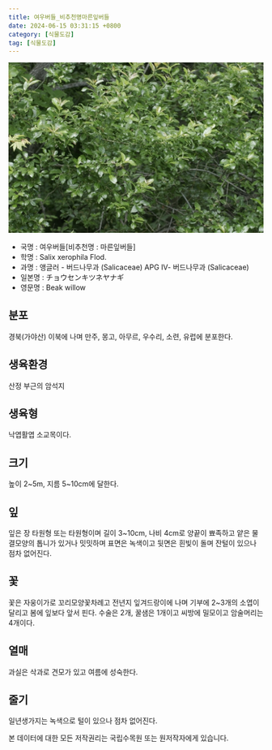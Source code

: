 ```yaml
---
title: 여우버들_비추천명마른잎버들
date: 2024-06-15 03:31:15 +0800
category: [식물도감]
tag: [식물도감]
---
```




![여우버들[비추천명 : 마른잎버들]](/assets/img/fileUpload/plants/basic/Salicaceae/Salix/16914/16914_1_th2.jpg)
- 국명 : 여우버들[비추천명 : 마른잎버들]
- 학명 : Salix xerophila Flod.
- 과명 : 앵글러 - 버드나무과 (Salicaceae) APG Ⅳ- 버드나무과 (Salicaceae)
- 일본명 : チョウセンキツネヤナギ
- 영문명 : Beak willow


## 분포
경북(가야산) 이북에 나며 만주, 몽고, 아무르, 우수리, 소련, 유럽에 분포한다.
## 생육환경
산정 부근의 암석지
## 생육형
낙엽활엽 소교목이다.
## 크기
높이 2~5m, 지름 5~10cm에 달한다.
## 잎
잎은 장 타원형 또는 타원형이며 길이 3~10cm, 나비 4cm로 양끝이 뾰족하고 얕은 물결모양의 톱니가 있거나 밋밋하며 표면은 녹색이고 뒷면은 흰빛이 돌며 잔털이 있으나 점차 없어진다.
## 꽃
꽃은 자웅이가로 꼬리모양꽃차례고 전년지 잎겨드랑이에 나며 기부에 2~3개의 소엽이 달리고 봄에 잎보다 앞서 핀다. 수술은 2개, 꿀샘은 1개이고 씨방에 밀모이고 암술머리는 4개이다.
## 열매
과실은 삭과로 견모가 있고 여름에 성숙한다.
## 줄기
일년생가지는 녹색으로 털이 있으나 점차 없어진다.






본 데이터에 대한 모든 저작권리는 국립수목원 또는 원저작자에게 있습니다.
